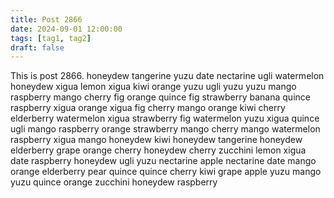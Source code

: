 ```yaml
---
title: Post 2866
date: 2024-09-01 12:00:00
tags: [tag1, tag2]
draft: false
---
```

This is post 2866.
honeydew
tangerine
yuzu
date
nectarine
ugli
watermelon
honeydew
xigua
lemon
xigua
kiwi
orange
yuzu
ugli
yuzu
yuzu
mango
raspberry
mango
cherry
fig
orange
quince
fig
strawberry
banana
quince
raspberry
xigua
orange
xigua
fig
cherry
mango
orange
kiwi
cherry
elderberry
watermelon
xigua
strawberry
fig
watermelon
yuzu
xigua
quince
ugli
mango
raspberry
orange
strawberry
mango
cherry
mango
watermelon
raspberry
xigua
mango
honeydew
kiwi
honeydew
tangerine
honeydew
elderberry
grape
orange
cherry
honeydew
cherry
zucchini
lemon
xigua
date
raspberry
honeydew
ugli
yuzu
nectarine
apple
nectarine
date
mango
orange
elderberry
pear
quince
quince
cherry
kiwi
grape
apple
yuzu
mango
yuzu
quince
orange
zucchini
honeydew
raspberry
